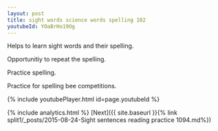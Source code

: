 ```yaml
---
layout: post
title: sight words science words spelling 102
youtubeId: YOaBrHo19Og
---
```

 
 
Helps to learn sight words and their spelling.

Opportunitiy to repeat the spelling. 

Practice spelling. 
 
Practice for spelling bee competitions. 
 
{% include youtubePlayer.html id=page.youtubeId %}
 
 
{% include analytics.html %} 
[Next]({{ site.baseurl }}{% link  split1/_posts/2015-08-24-Sight sentences reading practice 1094.md%})
 
